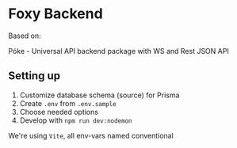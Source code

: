 # Foxy Backend

Based on:

Póke - Universal API backend package with WS and Rest JSON API

## Setting up

1. Customize database schema (source) for Prisma
2. Create `.env` from `.env.sample`
3. Choose needed options
4. Develop with `npm run dev:nodemon`

We're using `Vite`, all env-vars named conventional

